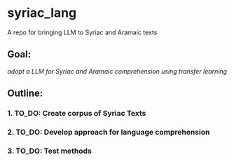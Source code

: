 # syriac_lang
A repo for bringing LLM to Syriac and Aramaic texts


## Goal:
*adopt a LLM for Syriac and Aramaic comprehension using transfer learning*

## Outline:
### 1. TO_DO: Create corpus of Syriac Texts
### 2. TO_DO: Develop approach for language comprehension
### 3. TO_DO: Test methods
